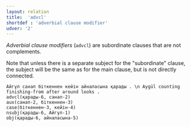 ```yaml
---
layout: relation
title:  'advcl'
shortdef : 'adverbial clause modifier'
udver: '2'
---
```


*Adverbial clause modifiers* (`advcl`) are subordinate clauses that
are not complements.

Note that unless there is a separate subject for the "subordinate" clause,
the subject will be the same as for the main clause, but is not directly connected.

~~~ sdparse
Айгүл санап біткеннен кейін айналасына қарады . \n Aygül counting finishing-from after around looks .
advcl(қарады-6, санап-2)
aux(санап-2, біткеннен-3)
case(біткеннен-3, кейін-4)
nsubj(қарады-6, Айгүл-1)
obj(қарады-6, айналасына-5)
~~~

<!-- Interlanguage links updated So kvě 14 19:02:50 CEST 2022 -->
